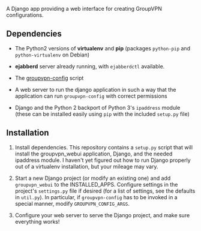 A Django app providing a web interface for creating GroupVPN
configurations.

Dependencies
------------

*   The Python2 versions of **virtualenv** and **pip** (packages
    `python-pip` and `python-virtualenv` on Debian)

*   **ejabberd** server already running, with `ejabberdctl` available.

*   The [groupvpn-config] script

*   A web server to run the django application in such a way that the
    application can run `groupvpn-config` with correct permissions

*   Django and the Python 2 backport of Python 3's `ipaddress` module
    (these can be installed easily using `pip` with the included
    `setup.py` file)

Installation
------------

1.  Install dependencies. This repository contains a `setup.py` script
    that will install the groupvpn_webui application, Django, and the
    needed ipaddress module. I haven't yet figured out how to run Django
    properly out of a virtualenv installation, but your mileage may
    vary.

2.  Start a new Django project (or modify an existing one) and add
    `groupvpn_webui` to the INSTALLED_APPS. Configure settings in the
    project's `settings.py` file if desired (for a list of settings, see
    the defaults in `util.py`). In particular, if `groupvpn-config` has
    to be invoked in a special manner, modify `GROUPVPN_CONFIG_ARGS`.

3.  Configure your web server to serve the Django project, and make sure
    everything works!

[groupvpn-config]: https://github.com/kalgynirae/groupvpn-config
